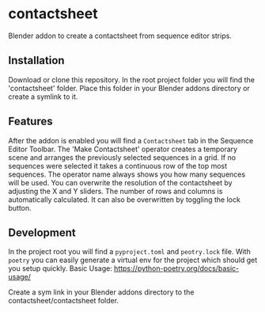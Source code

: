 # contactsheet
Blender addon to create a contactsheet from sequence editor strips.

## Installation
Download or clone this repository.
In the root project folder you will find the 'contactsheet' folder. Place this folder in your Blender addons directory or create a symlink to it.

## Features
After the addon is enabled you will find a `Contactsheet` tab in the Sequence Editor Toolbar.
The 'Make Contactsheet' operator creates a temporary scene and arranges the previously selected sequences in a grid.
If no sequences were selected it takes a continuous row of the top most sequences.
The operator name always shows you how many sequences will be used.
You can overwrite the resolution of the contactsheet by adjusting the X and Y sliders.
The number of rows and columns is automatically calculated. It can also be overwritten by toggling the lock button.

## Development
In the project root you will find a `pyproject.toml` and `peotry.lock` file.
With `poetry` you can easily generate a virtual env for the project which should get you setup quickly.
Basic Usage: https://python-poetry.org/docs/basic-usage/

Create a sym link in your Blender addons directory to the contactsheet/contactsheet folder.
